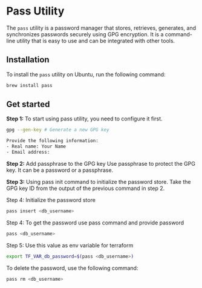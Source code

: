 # Pass Utility
The `pass` utility is a password manager that stores, retrieves, generates, and synchronizes passwords securely using GPG encryption. It is a command-line utility that is easy to use and can be integrated with other tools.

## Installation
To install the `pass` utility on Ubuntu, run the following command:
```bash
brew install pass
```

## Get started
**Step 1:** To start using pass utility, you need to configure it first. 
```bash
gpg --gen-key # Generate a new GPG key

Provide the following information:
- Real name: Your Name
- Email address:
```

**Step 2:** Add passphrase to the GPG key
Use passphrase to protect the GPG key. It can be a password or a passphrase.

**Step 3:** Using pass init command to initialize the password store. Take the GPG key ID from the output of the previous command in step 2.

Step 4: Initialize the password store
```bash
pass insert <db_username>
```

Step 4: To get the password use pass command and provide password
```bash
pass <db_username>
```

Step 5: Use this value as env variable for terraform
```bash
export TF_VAR_db_password=$(pass <db_username>)
```


To delete the password, use the following command:
```bash
pass rm <db_username>
```
